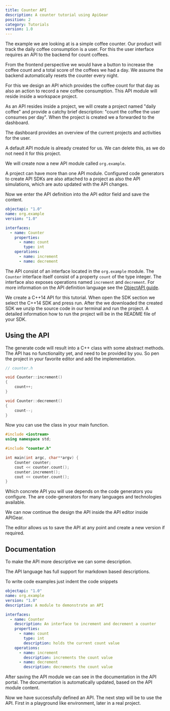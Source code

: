 ```yaml
---
title: Counter API
description: A counter tutorial using ApiGear
position: 2
category: Tutorials
version: 1.0
---
```


The example we are looking at is a simple coffee counter. Our product will track the daily coffee consumption is a user. For this the user interface requires an API to the backend for count coffees.

From the frontend perspective we would have a button to increase the coffee count and a total score of the coffees we had a day. We assume the backend automatically resets the counter every night.

For this we design an API which provides the coffee count for that day as also an action to record a new coffee consumption. This API module will reside inside a workspace project.

As an API resides inside a project, we will create a project named "daily coffee" and provide a catchy brief description: "count the coffee the user consumes per day". When the project is created we a forwarded to the dashboard.

The dashboard provides an overview of the current projects and activities for the user.

A default API module is already created for us. We can delete this, as we do not need it for this project.

We will create now a new API module called `org.example`.

A project can have more than one API module. Configured code generators to create API SDKs are also attached to a project as also the API simulations, which are auto updated with the API changes.

Now we enter the API definition into the API editor field and save the content.

```yml
objectapi: "1.0"
name: org.example
version: "1.0"

interfaces:
  - name: Counter
    properties:
      - name: count
        type: int
    operations:
      - name: increment
      - name: decrement
```

The API consist of an interface located in the `org.example` module. The `Counter` interface itself consist of a property `count` of the type integer. The interface also exposes operations named `increment` and `decrement`. For more information on the API definition language see the [ObjectAPI guide](../objectapi).

We create a C++14 API for this tutorial. When open the SDK section we select the C++14 SDK and press run. After the we downloaded the created SDK we unzip the source code in our terminal and run the project. A detailed information how to run the project will be in the README file of your SDK.

## Using the API

The generate code will result into a C++ class with some abstract methods. The API has no functionality yet, and need to be provided by you. So pen the project in your favorite editor and add the implementation.

```cpp
// counter.h

void Counter::increment()
{
    count++;
}

void Counter::decrement()
{
    count--;
}
```

Now you can use the class in your main function.

```cpp
#include <iostream>
using namespace std;

#include "counter.h"

int main(int argc, char**argv) {
    Counter counter;
    cout << counter.count();
    counter.increment();
    cout << counter.count();
}
```

Which concrete API you will use depends on the code generators you configure. The are code-generators for many languages and technologies available.

We can now continue the design the API inside the API editor inside APIGear.

The editor allows us to save the API at any point and create a new version if required.

## Documentation

To make the API more descriptive we can some description.

The API language has full support for markdown based descriptions.

To write code examples just indent the code snippets

```yml
objectapi: "1.0"
name: org.example
version: "1.0"
description: A module to demonstrate an API

interfaces:
  - name: Counter
    description: An interface to increment and decrement a counter
    properties:
      - name: count
        type: int
        description: holds the current count value
    operations:
      - name: increment
        description: increments the count value
      - name: decrement
        description: decrements the count value
```

After saving the API module we can see in the documentation in the API portal. The documentation is automatically updated, based on the API module content.

Now we have successfully defined an API. The next step will be to use the API. First in a playground like environment, later in a real project.
